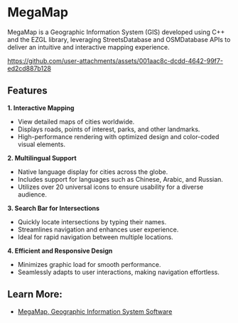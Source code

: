 # MegaMap

MegaMap is a Geographic Information System (GIS) developed using C++ and the EZGL library, leveraging StreetsDatabase and OSMDatabase APIs to deliver an intuitive and interactive mapping experience.

https://github.com/user-attachments/assets/001aac8c-dcdd-4642-99f7-ed2cd887b128

## Features
**1. Interactive Mapping**
- View detailed maps of cities worldwide.
- Displays roads, points of interest, parks, and other landmarks.
- High-performance rendering with optimized design and color-coded visual elements.

**2. Multilingual Support**
- Native language display for cities across the globe.
- Includes support for languages such as Chinese, Arabic, and Russian.
- Utilizes over 20 universal icons to ensure usability for a diverse audience.

**3. Search Bar for Intersections**
- Quickly locate intersections by typing their names.
- Streamlines navigation and enhances user experience.
- Ideal for rapid navigation between multiple locations.

**4. Efficient and Responsive Design**
- Minimizes graphic load for smooth performance.
- Seamlessly adapts to user interactions, making navigation effortless.

## Learn More:
- [MegaMap, Geographic Information System Software](https://d-uzun.wixsite.com/deniz-uzun/post/megamap-geographic-information-system-software)
